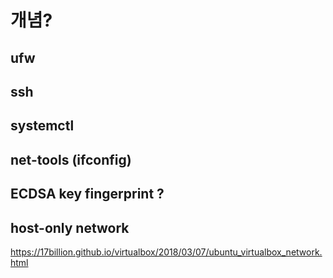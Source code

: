 # 개념? 
 
## ufw
## ssh 
## systemctl
## net-tools (ifconfig)
## ECDSA key fingerprint ? 
## host-only network
https://17billion.github.io/virtualbox/2018/03/07/ubuntu_virtualbox_network.html
